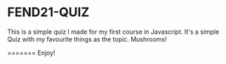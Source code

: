 # FEND21-QUIZ


This is a simple quiz I made for my first course in Javascript. 
It's a simple Quiz with my favourite things as the topic. 
Mushrooms!

=======
Enjoy!
